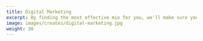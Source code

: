 ```yaml
---
title: Digital Marketing
excerpt: By finding the most effective mix for you, we'll make sure you send out the right message, in the right place, at the right time.
image: images/creates/digital-marketing.jpg
weight: 30
---
```

